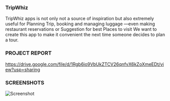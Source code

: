 ### TripWhiz

 TripWhiz apps is not only not a source of inspiration but also extremely useful for Planning Trip, booking and managing luggage —even making restaurant reservations or Suggestion for best Places to visit We want to create this app to make it convenient the next time someone decides to plan a tour. 
 
 ### PROJECT REPORT
https://drive.google.com/file/d/1Rgb6io9VbUkZTCV26qnfvX6kZoXmeEDt/view?usp=sharing

### SCREENSHOTS
![Screenshot](smartmockups_ki8iwk2e.jpg.png)
